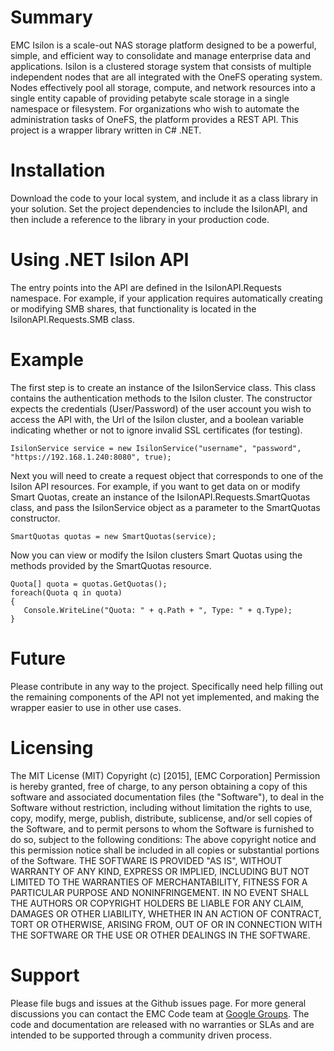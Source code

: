 # Summary
EMC Isilon is a scale-out NAS storage platform designed to be a powerful, simple, and efficient way to consolidate and manage enterprise data and applications. Isilon is a clustered storage system that consists of multiple independent nodes that are all integrated with the OneFS operating system. Nodes effectively pool all storage, compute, and network resources into a single entity capable of providing petabyte scale storage in a single namespace or filesystem. For organizations who wish to automate the administration tasks of OneFS, the platform provides a REST API. This project is a wrapper library written in C# .NET.

# Installation

Download the code to your local system, and include it as a class library in your solution. Set the project dependencies to include the IsilonAPI, and then include a reference to the library in your production code.

# Using .NET Isilon API

The entry points into the API are defined in the IsilonAPI.Requests namespace. For example, if your application requires automatically creating or modifying SMB shares, that functionality is located in the IsilonAPI.Requests.SMB class.

# Example

The first step is to create an instance of the IsilonService class. This class contains the authentication methods to the Isilon cluster. The constructor expects the credentials (User/Password) of the user account you wish to access the API with, the Url of the Isilon cluster, and a boolean variable indicating whether or not to ignore invalid SSL certificates (for testing).

```
IsilonService service = new IsilonService("username", "password", "https://192.168.1.240:8080", true);
````

Next you will need to create a request object that corresponds to one of the Isilon API resources. For example, if you want to get data on or modify Smart Quotas, create an instance of the IsilonAPI.Requests.SmartQuotas class, and pass the IsilonService object as a parameter to the SmartQuotas constructor.

````
SmartQuotas quotas = new SmartQuotas(service);
````

Now you can view or modify the Isilon clusters Smart Quotas using the methods provided by the SmartQuotas resource.

```
Quota[] quota = quotas.GetQuotas();
foreach(Quota q in quota)
{
   Console.WriteLine("Quota: " + q.Path + ", Type: " + q.Type);
}
```

# Future

Please contribute in any way to the project. Specifically need help filling out the remaining components of the API not yet implemented, and making the wrapper easier to use in other use cases.

# Licensing

The MIT License (MIT) Copyright (c) [2015], [EMC Corporation] Permission is hereby granted, free of charge, to any person obtaining a copy of this software and associated documentation files (the "Software"), to deal in the Software without restriction, including without limitation the rights to use, copy, modify, merge, publish, distribute, sublicense, and/or sell copies of the Software, and to permit persons to whom the Software is furnished to do so, subject to the following conditions: The above copyright notice and this permission notice shall be included in all copies or substantial portions of the Software. THE SOFTWARE IS PROVIDED "AS IS", WITHOUT WARRANTY OF ANY KIND, EXPRESS OR IMPLIED, INCLUDING BUT NOT LIMITED TO THE WARRANTIES OF MERCHANTABILITY, FITNESS FOR A PARTICULAR PURPOSE AND NONINFRINGEMENT. IN NO EVENT SHALL THE AUTHORS OR COPYRIGHT HOLDERS BE LIABLE FOR ANY CLAIM, DAMAGES OR OTHER LIABILITY, WHETHER IN AN ACTION OF CONTRACT, TORT OR OTHERWISE, ARISING FROM, OUT OF OR IN CONNECTION WITH THE SOFTWARE OR THE USE OR OTHER DEALINGS IN THE SOFTWARE.

# Support

Please file bugs and issues at the Github issues page. For more general discussions you can contact the EMC Code team at [Google Groups](https://groups.google.com/forum/#!forum/emccode-users). The code and documentation are released with no warranties or SLAs and are intended to be supported through a community driven process.
